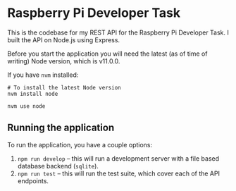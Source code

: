 # Raspberry Pi Developer Task

This is the codebase for my REST API for the Raspberry Pi Developer Task. I built the API on Node.js using Express.

Before you start the application you will need the latest (as of time of writing) Node version, which is v11.0.0.

If you have `nvm` installed:

```
# To install the latest Node version
nvm install node

nvm use node
```

## Running the application

To run the application, you have a couple options:

1. `npm run develop` – this will run a development server with a file based database backend (`sqlite`).
2. `npm run test` – this will run the test suite, which cover each of the API endpoints.